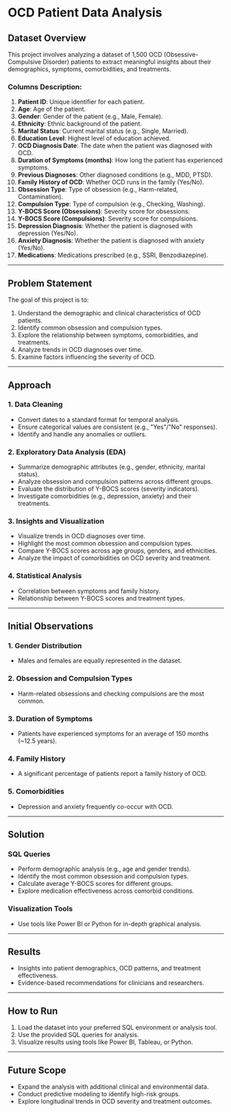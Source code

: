 # OCD Patient Data Analysis

## Dataset Overview
This project involves analyzing a dataset of 1,500 OCD (Obsessive-Compulsive Disorder) patients to extract meaningful insights about their demographics, symptoms, comorbidities, and treatments.

### Columns Description:
1. **Patient ID**: Unique identifier for each patient.
2. **Age**: Age of the patient.
3. **Gender**: Gender of the patient (e.g., Male, Female).
4. **Ethnicity**: Ethnic background of the patient.
5. **Marital Status**: Current marital status (e.g., Single, Married).
6. **Education Level**: Highest level of education achieved.
7. **OCD Diagnosis Date**: The date when the patient was diagnosed with OCD.
8. **Duration of Symptoms (months)**: How long the patient has experienced symptoms.
9. **Previous Diagnoses**: Other diagnosed conditions (e.g., MDD, PTSD).
10. **Family History of OCD**: Whether OCD runs in the family (Yes/No).
11. **Obsession Type**: Type of obsession (e.g., Harm-related, Contamination).
12. **Compulsion Type**: Type of compulsion (e.g., Checking, Washing).
13. **Y-BOCS Score (Obsessions)**: Severity score for obsessions.
14. **Y-BOCS Score (Compulsions)**: Severity score for compulsions.
15. **Depression Diagnosis**: Whether the patient is diagnosed with depression (Yes/No).
16. **Anxiety Diagnosis**: Whether the patient is diagnosed with anxiety (Yes/No).
17. **Medications**: Medications prescribed (e.g., SSRI, Benzodiazepine).

---

## Problem Statement
The goal of this project is to:
1. Understand the demographic and clinical characteristics of OCD patients.
2. Identify common obsession and compulsion types.
3. Explore the relationship between symptoms, comorbidities, and treatments.
4. Analyze trends in OCD diagnoses over time.
5. Examine factors influencing the severity of OCD.

---

## Approach

### 1. Data Cleaning
- Convert dates to a standard format for temporal analysis.
- Ensure categorical values are consistent (e.g., "Yes"/"No" responses).
- Identify and handle any anomalies or outliers.

### 2. Exploratory Data Analysis (EDA)
- Summarize demographic attributes (e.g., gender, ethnicity, marital status).
- Analyze obsession and compulsion patterns across different groups.
- Evaluate the distribution of Y-BOCS scores (severity indicators).
- Investigate comorbidities (e.g., depression, anxiety) and their treatments.

### 3. Insights and Visualization
- Visualize trends in OCD diagnoses over time.
- Highlight the most common obsession and compulsion types.
- Compare Y-BOCS scores across age groups, genders, and ethnicities.
- Analyze the impact of comorbidities on OCD severity and treatment.

### 4. Statistical Analysis
- Correlation between symptoms and family history.
- Relationship between Y-BOCS scores and treatment types.

---

## Initial Observations

### 1. Gender Distribution
- Males and females are equally represented in the dataset.

### 2. Obsession and Compulsion Types
- Harm-related obsessions and checking compulsions are the most common.

### 3. Duration of Symptoms
- Patients have experienced symptoms for an average of 150 months (~12.5 years).

### 4. Family History
- A significant percentage of patients report a family history of OCD.

### 5. Comorbidities
- Depression and anxiety frequently co-occur with OCD.

---

## Solution

### SQL Queries
- Perform demographic analysis (e.g., age and gender trends).
- Identify the most common obsession and compulsion types.
- Calculate average Y-BOCS scores for different groups.
- Explore medication effectiveness across comorbid conditions.

### Visualization Tools
- Use tools like Power BI or Python for in-depth graphical analysis.

---

## Results
- Insights into patient demographics, OCD patterns, and treatment effectiveness.
- Evidence-based recommendations for clinicians and researchers.

---

## How to Run
1. Load the dataset into your preferred SQL environment or analysis tool.
2. Use the provided SQL queries for analysis.
3. Visualize results using tools like Power BI, Tableau, or Python.

---

## Future Scope
- Expand the analysis with additional clinical and environmental data.
- Conduct predictive modeling to identify high-risk groups.
- Explore longitudinal trends in OCD severity and treatment outcomes.
